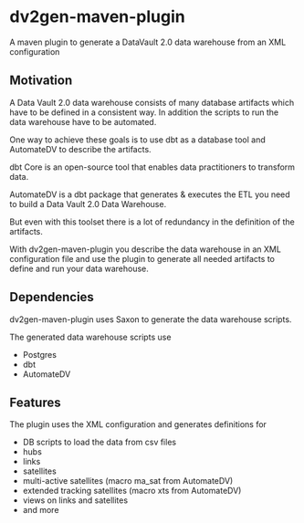 # dv2gen-maven-plugin
A maven plugin to generate a DataVault 2.0 data warehouse from an XML configuration

## Motivation
A Data Vault 2.0 data warehouse consists of many database artifacts which have to be defined in a consistent way.
In addition the scripts to run the data warehouse have to be automated.

One way to achieve these goals is to use dbt as a database tool and AutomateDV to describe the artifacts.

dbt Core is an open-source tool that enables data practitioners to transform data.

AutomateDV is a dbt package that generates & executes the ETL you need to build a Data Vault 2.0 Data Warehouse.

But even with this toolset there is a lot of redundancy in the definition of the artifacts.

With dv2gen-maven-plugin you describe the data warehouse in an XML configuration file and use the plugin to generate
all needed artifacts to define and run your data warehouse.

## Dependencies
dv2gen-maven-plugin uses Saxon to generate the data warehouse scripts.

The generated data warehouse scripts use
* Postgres
* dbt
* AutomateDV

## Features
The plugin uses the XML configuration and generates definitions for  
* DB scripts to load the data from csv files
* hubs
* links
* satellites
* multi-active satellites (macro ma_sat from AutomateDV)
* extended tracking satellites (macro xts from AutomateDV)
* views on links and satellites
* and more

